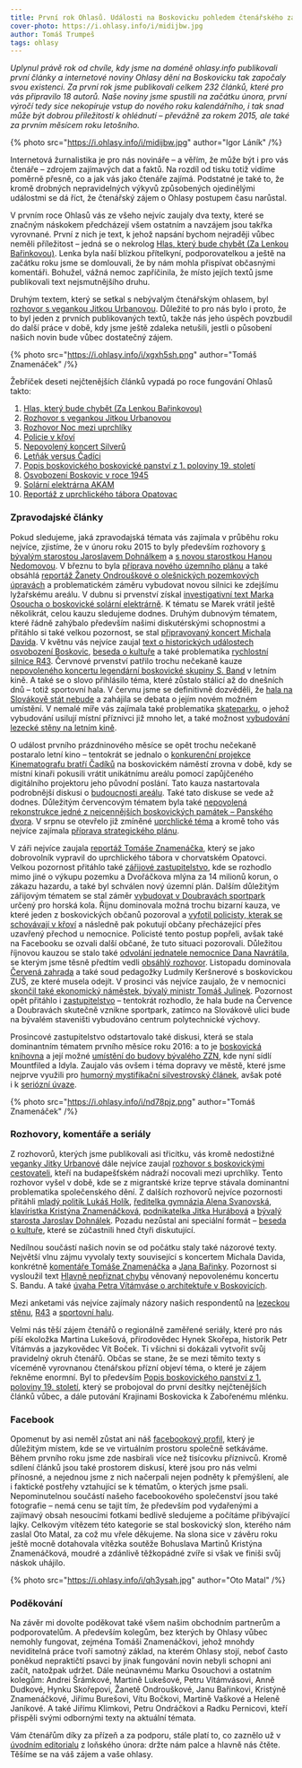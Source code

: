 ```yaml
---
title: První rok Ohlasů. Události na Boskovicku pohledem čtenářského zájmu
cover-photo: https://i.ohlasy.info/i/midijbw.jpg
author: Tomáš Trumpeš
tags: ohlasy
---
```


*Uplynul právě rok od chvíle, kdy jsme na doméně ohlasy.info publikovali první články a internetové noviny Ohlasy dění na Boskovicku tak započaly svou existenci. Za první rok jsme publikovali celkem 232 článků, které pro vás připravilo 18 autorů. Naše noviny jsme spustili na začátku února, první výročí tedy sice nekopíruje vstup do nového roku kalendářního, i tak snad může být dobrou příležitostí k ohlédnutí – převážně za rokem 2015, ale také za prvním měsícem roku letošního.*

{% photo src="https://i.ohlasy.info/i/midijbw.jpg" author="Igor Láník" /%}

Internetová žurnalistika je pro nás novináře – a věřím, že může být i pro vás čtenáře – zdrojem zajímavých dat a faktů. Na rozdíl od tisku totiž vidíme poměrně přesně, co a jak vás jako čtenáře zajímá. Podstatné je také to, že kromě drobných nepravidelných výkyvů způsobených ojedinělými událostmi se dá říct, že čtenářský zájem o Ohlasy postupem času narůstal.

V prvním roce Ohlasů vás ze všeho nejvíc zaujaly dva texty, které se značným náskokem předcházejí všem ostatním a navzájem jsou takřka vyrovnané. První z nich je text, k jehož napsání bychom nejraději vůbec neměli příležitost – jedná se o nekrolog [Hlas, který bude chybět (Za Lenkou Bařinkovou)](/clanky/2015/12/lenka-odesla.html). Lenka byla naší blízkou přítelkyní, podporovatelkou a ještě na začátku roku jsme se domlouvali, že by nám mohla přispívat občasnými komentáři. Bohužel, vážná nemoc zapříčinila, že místo jejích textů jsme publikovali text nejsmutnějšího druhu.

Druhým textem, který se setkal s nebývalým čtenářským ohlasem, byl [rozhovor s vegankou Jitkou Urbanovou](/clanky/2015/02/rozhovor-jitka-urbanova.html). Důležité to pro nás bylo i proto, že to byl jeden z prvních publikovaných textů, takže nás jeho úspěch povzbudil do další práce v době, kdy jsme ještě zdaleka netušili, jestli o působení našich novin bude vůbec dostatečný zájem.

{% photo src="https://i.ohlasy.info/i/xgxh5sh.png" author="Tomáš Znamenáček" /%}

Žebříček deseti nejčtenějších článků vypadá po roce fungování Ohlasů takto:

1. [Hlas, který bude chybět (Za Lenkou Bařinkovou)](/clanky/2015/12/lenka-odesla.html)
2. [Rozhovor s vegankou Jitkou Urbanovou](/clanky/2015/02/rozhovor-jitka-urbanova.html)
3. [Rozhovor Noc mezi uprchlíky](/clanky/2015/08/noc-mezi-uprchliky.html)
4. [Policie v křoví](/clanky/2015/10/policie-v-krovi.html)
5. [Nepovolený koncert Silverů](/clanky/2015/06/silveri-nebudou.html)
6. [Letňák versus Čadíci](/clanky/2015/07/letnak-versus-cadici.html)
7. [Popis boskovického boskovické panství z 1. poloviny 19. století](/clanky/2015/04/boskovicke-panstvi.html)
8. [Osvobození Boskovic v roce 1945](/clanky/2015/05/osvobozeni-boskovic.html)
9. [Solární elektrárna AKAM](/clanky/2015/04/solarni-elektrarna.html)
10. [Reportáž z uprchlického tábora Opatovac](/clanky/2015/09/reportaz-opatovac.html)

### Zpravodajské články

Pokud sledujeme, jaká zpravodajská témata vás zajímala v průběhu roku nejvíce, zjistíme, že v únoru roku 2015 to byly především rozhovory [s bývalým starostou Jaroslavem Dohnálkem](/clanky/2015/02/rozhovor-jaroslav-dohnalek.html) a [s novou starostkou Hanou Nedomovou](/clanky/2015/02/rozhovor-hana-nedomova.html). V březnu to byla [příprava nového územního plánu](/clanky/2015/03/novy-uzemni-plan.html) a také obsáhlá [reportáž Žanety Ondrouškové o olešnických pozemkových úpravách](/clanky/2015/03/olesnicka-asfaltka.html) a problematickém záměru vybudovat novou silnici ke zdejšímu lyžařskému areálu. V dubnu si prvenství získal [investigativní text Marka Osoucha o boskovické solární elektrárně](/clanky/2015/04/solarni-elektrarna.html). K tématu se Marek vrátil ještě několikrát, celou kauzu sledujeme dodnes. Druhým dubnovým tématem, které řádně zahýbalo především našimi diskutérskými schopnostmi a přitáhlo si také velkou pozornost, se stal [připravovaný koncert Michala Davida](/clanky/2015/04/podpora-kultury.html). V květnu vás nejvíce zaujal [text o historických událostech osvobození Boskovic](/clanky/2015/05/osvobozeni-boskovic.html), [beseda o kultuře](/clanky/2015/05/beseda-kultura.html) a také problematika [rychlostní silnice R43](/clanky/2015/05/R43.html). Červnové prvenství patřilo trochu nečekaně kauze [nepovoleného koncertu legendární boskovické skupiny S. Band](/clanky/2015/06/silveri-nebudou.html) v letním kině. A také se o slovo přihlásilo téma, které zůstalo stálicí až do dnešních dnů – totiž sportovní hala. V červnu jsme se definitivně dozvěděli, že [hala na Slovákově stát nebude](/clanky/2015/06/hala-zastavena.html) a zahájila se debata o jejím novém možném umístění. V nemalé míře vás zajímala také problematika [skateparku](/clanky/2015/06/skatepark.html), o jehož vybudování usilují místní příznivci již mnoho let, a také možnost [vybudování lezecké stěny na letním kině](/clanky/2015/06/rozhovor-lezecka-stena.html).

O událost prvního prázdninového měsíce se opět trochu nečekaně postaralo letní kino – tentokrát se jednalo o [konkurenční projekce Kinematografu bratří Čadíků](/clanky/2015/07/letnak-versus-cadici.html) na boskovickém náměstí zrovna v době, kdy se místní kinaři pokusili vrátit unikátnímu areálu pomocí zapůjčeného digitálního projektoru jeho původní poslání. Tato kauza nastartovala podrobnější diskusi o [budoucnosti areálu](/clanky/2015/08/rekonstrukce-letnaku.html). Také tato diskuse se vede až dodnes. Důležitým červencovým tématem byla také [nepovolená rekonstrukce jedné z nejcennějších boskovických památek – Panského dvora](/clanky/2015/07/pansky-dvur-bez-razitka.html). V srpnu se otevřelo již zmíněné [uprchlické téma](/clanky/2015/08/noc-mezi-uprchliky.html) a kromě toho vás nejvíce zajímala [příprava strategického plánu](/clanky/2015/08/strategicky-plan.html).

V záři nejvíce zaujala [reportáž Tomáše Znamenáčka](/clanky/2015/09/reportaz-opatovac.html), který se jako dobrovolník vypravil do uprchlického tábora v chorvatském Opatovci. Velkou pozornost přitáhlo také [zářijové zastupitelstvo](/clanky/2015/09/zastupitelstvo.html), kde se rozhodlo mimo jiné o výkupu pozemku a Dvořáčkova mlýna za 14 milionů korun, o zákazu hazardu, a také byl schválen nový územní plán. Dalším důležitým zářijovým tématem se stal záměr [vybudovat v Doubravách sportpark](/clanky/2015/09/bikepark.html) určený pro horská kola. Říjnu dominovala možná trochu bizarní kauza, ve které jeden z boskovických občanů pozoroval a [vyfotil policisty, kterak se schovávají v křoví](/clanky/2015/10/policie-v-krovi.html) a následně pak pokutují občany přecházející přes uzavřený přechod u nemocnice. Policisté tento postup popřeli, avšak také na Facebooku se ozvali další občané, že tuto situaci pozorovali. Důležitou říjnovou kauzou se stalo také [odvolání jednatele nemocnice Dana Navrátila](/clanky/2015/10/navratil-odvolan.html), se kterým jsme těsně předtím vedli [obsáhlý rozhovor](/clanky/2015/10/rozhovor-navratil.html). Listopadu dominovala [Červená zahrada](/clanky/2015/11/varianty-haly.html) a také soud pedagožky Ludmily Keršnerové s boskovickou ZUŠ, ze které musela odejít. V prosinci vás nejvíce zaujalo, že v nemocnici [skončil také ekonomický náměstek, bývalý ministr Tomáš Julínek](/clanky/2015/12/julinek-odvolan.html). Pozornost opět přitáhlo i [zastupitelstvo](/clanky/2015/12/zastupitelstvo.html) – tentokrát rozhodlo, že hala bude na Července a Doubravách skutečně vznikne sportpark, zatímco na Slovákově ulici bude na bývalém staveništi vybudováno centrum polytechnické výchovy.

Prosincové zastupitelstvo odstartovalo také diskusi, která se stala dominantním tématem prvního měsíce roku 2016: a to je [boskovická knihovna](/clanky/2016/01/knihovna.html) a její možné [umístění do budovy bývalého ZZN](/clanky/2016/01/budova-zzn.html), kde nyní sídlí Mountfiled a Idyla. Zaujalo vás ovšem i téma dopravy ve městě, které jsme nejprve využili pro [humorný mystifikační silvestrovský článek](/clanky/2015/12/silvestrovske-reseni-parkovacich-mist.html), avšak poté i k [seriózní úvaze](/clanky/2016/01/doprava-ve-meste.html).

{% photo src="https://i.ohlasy.info/i/nd78pjz.png" author="Tomáš Znamenáček" /%}

### Rozhovory, komentáře a seriály

Z rozhovorů, kterých jsme publikovali asi třicítku, vás kromě nedostižné [veganky Jitky Urbanové](/clanky/2015/02/rozhovor-jitka-urbanova.html) dále nejvíce zaujal [rozhovor s boskovickými cestovateli](/clanky/2015/08/noc-mezi-uprchliky.html), kteří na budapešťském nádraží nocovali mezi uprchlíky. Tento rozhovor vyšel v době, kde se z migrantské krize teprve stávala dominantní problematika společenského dění. Z dalších rozhovorů nejvíce pozornosti přitáhli [mladý politik Lukáš Holík](/clanky/2015/04/rozhovor-lukas-holik.html), [ředitelka gymnázia Alena Svanovská](/clanky/2015/06/rozhovor-alena-svanovska.html), [klavíristka Kristýna Znamenáčková](/clanky/2015/12/rozhovor-znamenackova.html), [podnikatelka Jitka Hurábová](/clanky/2015/12/rozhovor-hurabova.html) a [bývalý starosta Jaroslav Dohnálek](/clanky/2015/02/rozhovor-jaroslav-dohnalek.html). Pozadu nezůstal ani speciální formát – [beseda o kultuře](/clanky/2015/05/beseda-kultura.html), které se zúčastnili hned čtyři diskutující.

Nedílnou součástí našich novin se od počátku staly také názorové texty. Největší vlnu zájmu vyvolaly texty související s koncertem Michala Davida, konkrétně [komentáře Tomáše Znamenáčka](/clanky/2015/04/podpora-kultury.html) a [Jana Bařinky](/clanky/2015/04/michal-david-za-hranici.html). Pozornost si vysloužil text [Hlavně nepřiznat chybu](/clanky/2015/06/nepriznat-chybu.html) věnovaný nepovolenému koncertu S. Bandu. A také [úvaha Petra Vítámváse o architektuře v Boskovicích](/clanky/2015/10/architektura-v-boskovicich.html).

Mezi anketami vás nejvíce zajímaly názory našich respondentů na [lezeckou stěnu](/clanky/2015/08/anketa-stena.html), [R43](/clanky/2015/05/R43.html) a [sportovní halu](/clanky/2015/03/anketa-sportovni-hala.html).

Velmi nás těší zájem čtenářů o regionálně zaměřené seriály, které pro nás píší ekoložka Martina Lukešová, přírodovědec Hynek Skořepa, historik Petr Vítámvás a jazykovědec Vít Boček. Ti všichni si dokázali vytvořit svůj pravidelný okruh čtenářů. Občas se stane, že se mezi těmito texty s víceméně vyrovnanou čtenářskou přízní objeví téma, o které je zájem řekněme enormní. Byl to především [Popis boskovického panství z 1. poloviny 19. století](/clanky/2015/04/boskovicke-panstvi.html), který se probojoval do první desítky nejčtenějších článků vůbec, a dále putování Krajinami Boskovicka k Zabořenému mlénku.

### Facebook

Opomenut by asi neměl zůstat ani náš [facebookový profil](https://www.facebook.com/ohlasy/), který je důležitým místem, kde se ve virtuálním prostoru společně setkáváme. Během prvního roku jsme zde nasbírali více než tisícovku příznivců. Kromě sdílení článků jsou také prostorem diskusí, které jsou pro nás velmi přínosné, a nejednou jsme z nich načerpali nejen podněty k přemýšlení, ale i faktické postřehy vztahující se k tématům, o kterých jsme psali. Nepominutelnou součástí našeho facebookového společenství jsou také fotografie – nemá cenu se tajit tím, že především pod vydařenými a zajímavý obsah nesoucími fotkami bedlivě sledujeme a počítáme přibývající lajky. Celkovým vítězem této kategorie se stal boskovický slon, kterého nám zaslal Oto Matal, za což mu vřele děkujeme. Na slona sice v závěru roku ještě mocně dotahovala vítězka soutěže Bohuslava Martinů Kristýna Znamenáčková, moudré a zdánlivě těžkopádné zvíře si však ve finiši svůj náskok uhájilo.

{% photo src="https://i.ohlasy.info/i/qh3ysah.jpg" author="Oto Matal" /%}

### Poděkování

Na závěr mi dovolte poděkovat také všem našim obchodním partnerům a podporovatelům. A především kolegům, bez kterých by Ohlasy vůbec nemohly fungovat, zejména Tomáši Znamenáčkovi, jehož mnohdy neviditelná práce tvoří samotný základ, na kterém Ohlasy stojí, neboť často poněkud nepraktičtí psavci by jinak fungování novin nebyli schopni ani začít, natožpak udržet. Dále neúnavnému Marku Osouchovi a ostatním kolegům: Andrei Šrámkové, Martině Lukešové, Petru Vítámvásovi, Anně Dudkové, Hynku Skořepovi, Žanetě Ondrouškové, Janu Bařinkovi, Kristýně Znamenáčkové, Jiřímu Burešovi, Vítu Bočkovi, Martině Vaškové a Heleně Janíkové. A také Jiřímu Klimkovi, Petru Ondráčkovi a Radku Pernicovi, kteří přispěli svými odbornými texty na aktuální témata.

Vám čtenářům díky za přízeň a za podporu, stále platí to, co zaznělo už v [úvodním editorialu](/clanky/2015/01/editorial.html) z loňského února: držte nám palce a hlavně nás čtěte. Těšíme se na váš zájem a vaše ohlasy.
